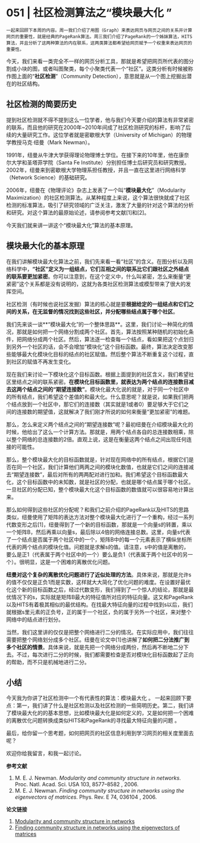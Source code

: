 # 051 | 社区检测算法之“模块最大化 ”

    一起来回顾下本周的内容。周一我们介绍了用图（Graph）来表达网页与网页之间的关系并计算网页的重要性，就是经典的PageRank算法。周三我们介绍了PageRank的一个姊妹算法，HITS算法，并且分析了这两种算法的内在联系，这两类算法都希望给网页赋予一个权重来表达网页的重要性。

今天，我们来看一类完全不一样的网页分析工具，那就是希望把网页所代表的图分割成小块的图，或者叫图聚类，每个小聚类代表一个“社区”。这类分析有时候被称作图上面的“**社区检测**”（Community Detection），意思就是从一个图上挖掘出潜在的社区结构。

## 社区检测的简要历史

提到社区检测就不得不提到这么一位学者，他与我们今天要介绍的算法有非常紧密的联系，而且他的研究在2000年~2010年间成了社区检测研究的标杆，影响了后续的大量研究工作。这位学者就是密歇根大学（University of Michigan）的物理学教授马克·纽曼（Mark Newman）。

1991年，纽曼从牛津大学获得理论物理博士学位。在接下来的10年里，他在康奈尔大学和圣塔菲学院（Santa Fe Institute）分别担任博士后研究员和研究教授。2002年，纽曼来到密歇根大学物理系担任教授，并且一直在这里进行网络科学（Network Science）的基础研究。

2006年，纽曼在《物理评论》杂志上发表了一个叫“**模块最大化**”（Modularity Maximization）的社区检测算法。从某种程度上来说，这个算法很快就成了社区检测的标准算法，吸引了研究领域的广泛关注，激发了大量的针对这个算法的分析和研究。对这个算法的最原始论述，请参阅参考文献\[1\]和\[2\]。

今天我们就来讲一讲这个“模块最大化”算法的基本原理。

## 模块最大化的基本原理

在我们讲解模块最大化算法之前，我们先来看一看“社区”的含义。在图分析以及网络科学中，**“社区”定义为一组结点，它们互相之间的联系比它们跟社区之外结点的联系要更加紧密**。你可以注意到，在这个定义中，什么叫紧密，怎么来衡量“更紧密”这个关系都是没有说明的，这就为各类社区检测算法或模型带来了很大的发挥空间。

社区检测（有时候也说社区发掘）算法的核心就是要**根据给定的一组结点和它们之间的关系，在无监督的情况找到这些社区，并分配哪些结点属于哪个社区**。

我们先来谈一谈**“模块最大化”的一个整体思路**。这里，我们讨论一种简化的情况，那就是如何把一个网络分割成两个社区。首先，算法按照某种随机的初始化条件，把网络分成两个社区。然后，算法逐一检查每一个结点，看如果把这个点划归到另外一个社区的话，会不会增加“模块化”这个目标函数。最终，算法决定改变那些能够最大化模块化目标的结点的社区赋值。然后整个算法不断重复这个过程，直到社区的赋值不再发生变化。

现在我们来讨论一下模块化这个目标函数。根据上面提到的社区含义，我们希望社区里结点之间的联系紧密。**在模块化目标函数里，就表达为两个结点的连接数目减去这两个结点之间的“期望连接数”**。模块化最大化说的就是，对于同一个社区中的所有结点，我们希望这个差值的和最大化。什么意思呢？就是说，如果我们把两个结点放到一个社区中，那它们的连接数（其实就是1或者0）要足够大于它们之间的连接数的期望值，这就解决了我们刚才所说的如何来衡量“更加紧密”的难题。

那么，怎么来定义两个结点之间的“期望连接数”呢？最初纽曼在介绍模块最大化的时候，他给出了这么一个计算方法。那就是，用两个结点各自的总连接数相乘，除以整个网络的总连接数的2倍。直观上说，这是在衡量这两个结点之间出现任何连接的可能性。

那么，整个模块最大化的目标函数就是，针对现在网络中的所有结点，根据它们是否在同一个社区，我们计算他们两两之间的模块化数值，也就是它们之间的连接减去“期望连接数”，最后对所有的两两配对进行加和。我们希望这个目标函数最大化，这个目标函数中的未知数，就是社区的分配，也就是哪个结点属于哪个社区。一旦社区的分配已知，整个模块最大化这个目标函数的数值就可以很容易地计算出来。

那么如何得到这些社区的分配呢？和我们之前介绍的PageRank以及HITS的思路类似，纽曼使用了矩阵的表达方法对整个模块最大化进行了一个重构，经过一系列代数变形之后\[1\]，纽曼得到了一个新的目标函数，那就是一个向量s的转置，乘以一个矩阵B，然后再乘以向量s，最后除以4倍的网络连接总数。这里，向量s代表了一个结点是否属于两个社区中的一个，矩阵B中的每一个元素表示了横纵坐标所代表的两个结点的模块化值。问题就是求解s的值。请注意，s中的值是离散的，要么是正1（代表属于两个社区中的一个）要么是负1（代表属于两个社区中的另一个）。很明显，这是一个困难的离散优化问题。

**纽曼对这个复杂的离散优化问题进行了近似处理的方法**。具体来说，那就是允许s的值不仅仅是正负1而是实数，这样就大大简化了优化问题的难度。在设置好最优化这个新的目标函数之后，经过代数变形，我们得到了一个惊人的结论，那就是最优情况下的s，实际就是矩阵B最大的特征值所对应的特征向量。这又和PageRank以及HITS有着极其相似的最优结构。在找最大特征向量的过程中找到s以后，我们就根据s里元素的正负号，正的属于一个社区，负的属于另外一个社区，来对整个网络中的结点进行划分。

当然，我们这里讲的仅仅是把整个网络进行二分的情况。在实际应用中，我们往往需要把整个网络划分成多个社区。纽曼在论文中\[1\]也讲解了**如何把二分法推广到多个社区的情景**。具体来说，就是先把一个网络分成两份，然后再不断地二分下去。不过，每次进行二分的时候，我们都需要检查是否对模块化目标函数起了正向的帮助，而不只是机械地进行二分。

## 小结

今天我为你讲了社区检测中一个有代表性的算法：模块最大化 。 一起来回顾下要点：第一，我们讲了什么是社区检测以及社区检测的一些简明历史。第二，我们讲了模块最大化的的基本思想，比如模块最大化是如何定义的，又是如何把一个困难的离散优化问题转换成类似HITS和PageRank的寻找最大特征向量的问题 。

最后，给你留一个思考题，如何把网页的社区信息利用到学习网页的相关度里面去呢？

欢迎你给我留言，和我一起讨论。

**参考文献**

1.  M. E. J. Newman. _Modularity and community structure in networks_. Proc. Natl. Acad. Sci. USA 103, 8577–8582 , 2006.
2.  M. E. J. Newman. _Finding community structure in networks using the eigenvectors of matrices_. Phys. Rev. E 74, 036104 , 2006.

**论文链接**

1.  [Modularity and community structure in networks](http://www.pnas.org/content/103/23/8577.full.pdf)
2.  [Finding community structure in networks using the eigenvectors of matrices](https://arxiv.org/pdf/physics/0605087.pdf)
    